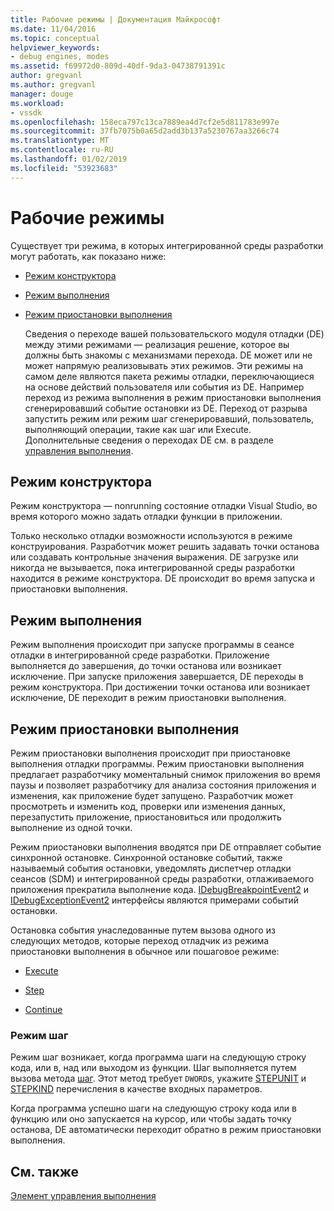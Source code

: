 ```yaml
---
title: Рабочие режимы | Документация Майкрософт
ms.date: 11/04/2016
ms.topic: conceptual
helpviewer_keywords:
- debug engines, modes
ms.assetid: f69972d0-809d-40df-9da3-04738791391c
author: gregvanl
ms.author: gregvanl
manager: douge
ms.workload:
- vssdk
ms.openlocfilehash: 158eca797c13ca7889ea4d7cf2e5d811783e997e
ms.sourcegitcommit: 37fb7075b0a65d2add3b137a5230767aa3266c74
ms.translationtype: MT
ms.contentlocale: ru-RU
ms.lasthandoff: 01/02/2019
ms.locfileid: "53923683"
---
```

# <a name="operational-modes"></a>Рабочие режимы
Существует три режима, в которых интегрированной среды разработки могут работать, как показано ниже:  
  
- [Режим конструктора](#vsconoperationalmodesanchor1)  
  
- [Режим выполнения](#vsconoperationalmodesanchor2)  
  
- [Режим приостановки выполнения](#vsconoperationalmodesanchor3)  
  
  Сведения о переходе вашей пользовательского модуля отладки (DE) между этими режимами — реализация решение, которое вы должны быть знакомы с механизмами перехода. DE может или не может напрямую реализовывать этих режимов. Эти режимы на самом деле являются пакета режимы отладки, переключающиеся на основе действий пользователя или события из DE. Например переход из режима выполнения в режим приостановки выполнения сгенерировавший событие остановки из DE. Переход от разрыва запустить режим или режим шаг сгенерировавший, пользователь, выполняющий операции, такие как шаг или Execute. Дополнительные сведения о переходах DE см. в разделе [управления выполнения](../../extensibility/debugger/control-of-execution.md).  
  
##  <a name="vsconoperationalmodesanchor1"></a> Режим конструктора  
 Режим конструктора — nonrunning состояние отладки Visual Studio, во время которого можно задать отладки функции в приложении.  
  
 Только несколько отладки возможности используются в режиме конструирования. Разработчик может решить задавать точки останова или создавать контрольные значения выражения. DE загрузке или никогда не вызывается, пока интегрированной среды разработки находится в режиме конструктора. DE происходит во время запуска и приостановки выполнения.  
  
##  <a name="vsconoperationalmodesanchor2"></a> Режим выполнения  
 Режим выполнения происходит при запуске программы в сеансе отладки в интегрированной среде разработки. Приложение выполняется до завершения, до точки останова или возникает исключение. При запуске приложения завершается, DE переходы в режим конструктора. При достижении точки останова или возникает исключение, DE переходит в режим приостановки выполнения.  
  
##  <a name="vsconoperationalmodesanchor3"></a> Режим приостановки выполнения  
 Режим приостановки выполнения происходит при приостановке выполнения отладки программы. Режим приостановки выполнения предлагает разработчику моментальный снимок приложения во время паузы и позволяет разработчику для анализа состояния приложения и изменения, как приложение будет запущено. Разработчик может просмотреть и изменить код, проверки или изменения данных, перезапустить приложение, приостановиться или продолжить выполнение из одной точки.  
  
 Режим приостановки выполнения вводятся при DE отправляет событие синхронной остановке. Синхронной остановке событий, также называемый события остановки, уведомлять диспетчер отладки сеансов (SDM) и интегрированной среды разработки, отлаживаемого приложения прекратила выполнение кода. [IDebugBreakpointEvent2](../../extensibility/debugger/reference/idebugbreakpointevent2.md) и [IDebugExceptionEvent2](../../extensibility/debugger/reference/idebugexceptionevent2.md) интерфейсы являются примерами событий остановки.  
  
 Остановка события унаследованные путем вызова одного из следующих методов, которые переход отладчик из режима приостановки выполнения в обычное или пошаговое режиме:  
  
-   [Execute](../../extensibility/debugger/reference/idebugprocess3-execute.md)  
  
-   [Step](../../extensibility/debugger/reference/idebugprocess3-step.md)  
  
-   [Continue](../../extensibility/debugger/reference/idebugprocess3-continue.md)  
  
###  <a name="vsconoperationalmodesanchor4"></a> Режим шаг  
 Режим шаг возникает, когда программа шаги на следующую строку кода, или в, над или выходом из функции. Шаг выполняется путем вызова метода [шаг](../../extensibility/debugger/reference/idebugprocess3-step.md). Этот метод требует `DWORD`s, укажите [STEPUNIT](../../extensibility/debugger/reference/stepunit.md) и [STEPKIND](../../extensibility/debugger/reference/stepkind.md) перечисления в качестве входных параметров.  
  
 Когда программа успешно шаги на следующую строку кода или в функцию или оно запускается на курсор, или чтобы задать точку останова, DE автоматически переходит обратно в режим приостановки выполнения.  
  
## <a name="see-also"></a>См. также  
 [Элемент управления выполнения](../../extensibility/debugger/control-of-execution.md)